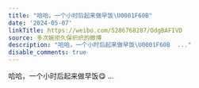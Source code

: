 ```yaml
---
title: "哈哈，一个小时后起来做早饭\U0001F60B"
date: '2024-05-07'
linkTitle: https://weibo.com/5286768287/OdgBAFIVD
source: 多次婉拒久保织织的微博
description: "哈哈，一个小时后起来做早饭\U0001F60B  ..."
disable_comments: true
---
```

哈哈，一个小时后起来做早饭😋  ...